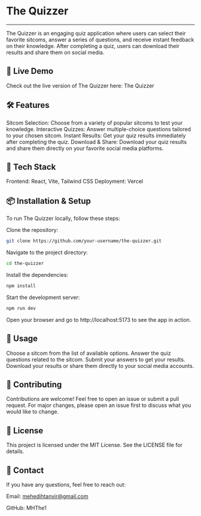 # The Quizzer
---
The Quizzer is an engaging quiz application where users can select their favorite sitcoms, answer a series of questions, and receive instant feedback on their knowledge. After completing a quiz, users can download their results and share them on social media.

## 🚀 Live Demo
Check out the live version of The Quizzer here: The Quizzer

## 🛠 Features
Sitcom Selection: Choose from a variety of popular sitcoms to test your knowledge.
Interactive Quizzes: Answer multiple-choice questions tailored to your chosen sitcom.
Instant Results: Get your quiz results immediately after completing the quiz.
Download & Share: Download your quiz results and share them directly on your favorite social media platforms.

## 🎨 Tech Stack
Frontend: React, Vite, Tailwind CSS
Deployment: Vercel

## 📦 Installation & Setup
To run The Quizzer locally, follow these steps:

Clone the repository:

```bash
git clone https://github.com/your-username/the-quizzer.git
```

Navigate to the project directory:

```bash
cd the-quizzer
```

Install the dependencies:

```bash
npm install
```


Start the development server:

```bash
npm run dev
```

Open your browser and go to http://localhost:5173 to see the app in action.

## 🌟 Usage
Choose a sitcom from the list of available options.
Answer the quiz questions related to the sitcom.
Submit your answers to get your results.
Download your results or share them directly to your social media accounts.

## 🤝 Contributing
Contributions are welcome! Feel free to open an issue or submit a pull request. For major changes, please open an issue first to discuss what you would like to change.

## 📝 License
This project is licensed under the MIT License. See the LICENSE file for details.

## 📧 Contact
If you have any questions, feel free to reach out:

Email: mehedihtanvir@gmail.com

GitHub: MHThe1
